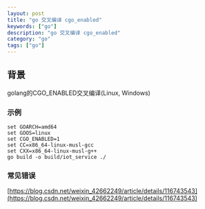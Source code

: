 ```yaml
---
layout: post
title: "go 交叉编译 cgo_enabled"
keywords: ["go"]
description: "go 交叉编译 cgo_enabled"
category: "go"
tags: ["go"]
---
```

## 背景
golang的CGO_ENABLED交叉编译(Linux, Windows)

### 示例
``` window shell
set GOARCH=amd64
set GOOS=linux
set CGO_ENABLED=1
set CC=x86_64-linux-musl-gcc
set CXX=x86_64-linux-musl-g++
go build -o build/iot_service ./
```

### 常见错误
[https://blog.csdn.net/weixin_42662249/article/details/116743543](https://blog.csdn.net/weixin_42662249/article/details/116743543)